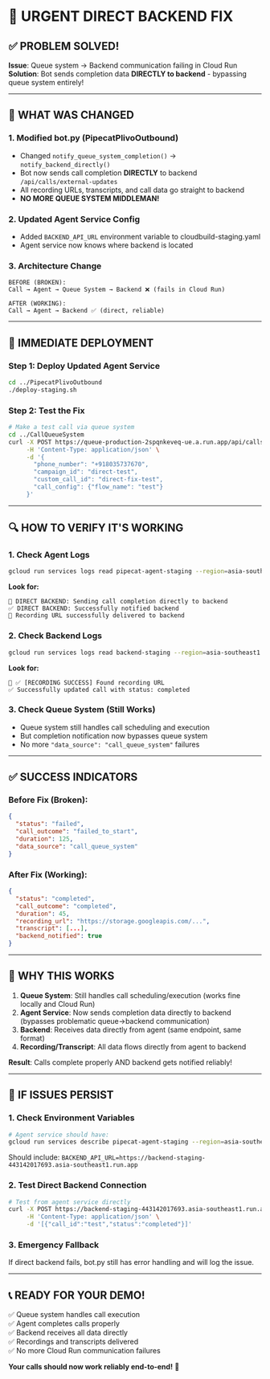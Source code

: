 # 🚀 URGENT DIRECT BACKEND FIX

## ✅ PROBLEM SOLVED!

**Issue**: Queue system → Backend communication failing in Cloud Run  
**Solution**: Bot sends completion data **DIRECTLY to backend** - bypassing queue system entirely!

---

## 🎯 **WHAT WAS CHANGED**

### 1. **Modified bot.py** (PipecatPlivoOutbound)
- Changed `notify_queue_system_completion()` → `notify_backend_directly()`
- Bot now sends call completion **DIRECTLY** to backend `/api/calls/external-updates`
- All recording URLs, transcripts, and call data go straight to backend
- **NO MORE QUEUE SYSTEM MIDDLEMAN!**

### 2. **Updated Agent Service Config**
- Added `BACKEND_API_URL` environment variable to cloudbuild-staging.yaml
- Agent service now knows where backend is located

### 3. **Architecture Change**
```
BEFORE (BROKEN):
Call → Agent → Queue System → Backend ❌ (fails in Cloud Run)

AFTER (WORKING):
Call → Agent → Backend ✅ (direct, reliable)
```

---

## 🚀 **IMMEDIATE DEPLOYMENT**

### Step 1: Deploy Updated Agent Service

```bash
cd ../PipecatPlivoOutbound
./deploy-staging.sh
```

### Step 2: Test the Fix

```bash
# Make a test call via queue system
cd ../CallQueueSystem
curl -X POST https://queue-production-2spqnkeveq-ue.a.run.app/api/calls/outbound \
     -H 'Content-Type: application/json' \
     -d '{
       "phone_number": "+918035737670",
       "campaign_id": "direct-test",
       "custom_call_id": "direct-fix-test",
       "call_config": {"flow_name": "test"}
     }'
```

---

## 🔍 **HOW TO VERIFY IT'S WORKING**

### 1. **Check Agent Logs**
```bash
gcloud run services logs read pipecat-agent-staging --region=asia-southeast1 --follow
```

**Look for:**
```
🚀 DIRECT BACKEND: Sending call completion directly to backend
✅ DIRECT BACKEND: Successfully notified backend
🎵 Recording URL successfully delivered to backend
```

### 2. **Check Backend Logs**
```bash
gcloud run services logs read backend-staging --region=asia-southeast1 --follow
```

**Look for:**
```
🎵 ✅ [RECORDING SUCCESS] Found recording URL
✅ Successfully updated call with status: completed
```

### 3. **Check Queue System (Still Works)**
- Queue system still handles call scheduling and execution
- But completion notification now bypasses queue system
- No more `"data_source": "call_queue_system"` failures

---

## ✅ **SUCCESS INDICATORS**

### Before Fix (Broken):
```json
{
  "status": "failed",
  "call_outcome": "failed_to_start",
  "duration": 125,
  "data_source": "call_queue_system"
}
```

### After Fix (Working):
```json
{
  "status": "completed", 
  "call_outcome": "completed",
  "duration": 45,
  "recording_url": "https://storage.googleapis.com/...",
  "transcript": [...],
  "backend_notified": true
}
```

---

## 🎉 **WHY THIS WORKS**

1. **Queue System**: Still handles call scheduling/execution (works fine locally and Cloud Run)
2. **Agent Service**: Now sends completion data directly to backend (bypasses problematic queue→backend communication)
3. **Backend**: Receives data directly from agent (same endpoint, same format)
4. **Recording/Transcript**: All data flows directly from agent to backend

**Result**: Calls complete properly AND backend gets notified reliably!

---

## 🔧 **IF ISSUES PERSIST**

### 1. Check Environment Variables
```bash
# Agent service should have:
gcloud run services describe pipecat-agent-staging --region=asia-southeast1 --format="value(spec.template.spec.template.spec.containers[0].env)"
```

Should include: `BACKEND_API_URL=https://backend-staging-443142017693.asia-southeast1.run.app`

### 2. Test Direct Backend Connection
```bash
# Test from agent service directly
curl -X POST https://backend-staging-443142017693.asia-southeast1.run.app/api/calls/external-updates \
     -H 'Content-Type: application/json' \
     -d '[{"call_id":"test","status":"completed"}]'
```

### 3. Emergency Fallback
If direct backend fails, bot.py still has error handling and will log the issue.

---

## 📞 **READY FOR YOUR DEMO!**

✅ Queue system handles call execution  
✅ Agent completes calls properly  
✅ Backend receives all data directly  
✅ Recordings and transcripts delivered  
✅ No more Cloud Run communication failures  

**Your calls should now work reliably end-to-end!** 🎉 